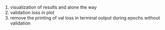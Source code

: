 1. visualization of results and alone the way
2. validation loss in plot
3. remove the printing of val loss in terminal output during epochs without validation